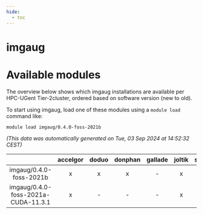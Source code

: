 ```yaml
---
hide:
  - toc
---
```


imgaug
======

# Available modules


The overview below shows which imgaug installations are available per HPC-UGent Tier-2cluster, ordered based on software version (new to old).

To start using imgaug, load one of these modules using a `module load` command like:

```shell
module load imgaug/0.4.0-foss-2021b
```

*(This data was automatically generated on Tue, 03 Sep 2024 at 14:52:32 CEST)*  

| |accelgor|doduo|donphan|gallade|joltik|shinx|skitty|
| :---: | :---: | :---: | :---: | :---: | :---: | :---: | :---: |
|imgaug/0.4.0-foss-2021b|x|x|x|-|x|-|x|
|imgaug/0.4.0-foss-2021a-CUDA-11.3.1|x|-|-|-|x|-|-|
